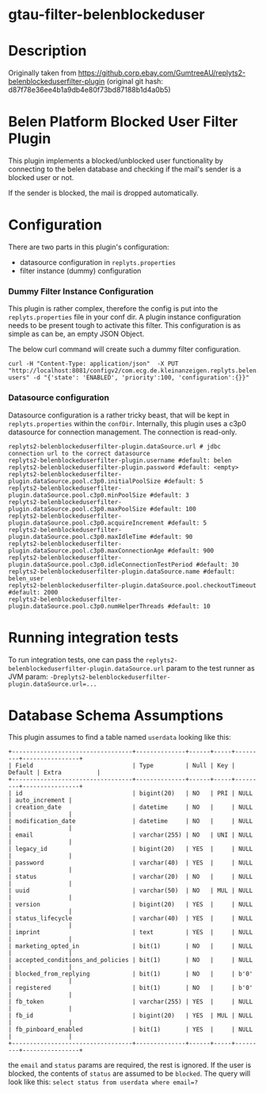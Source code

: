 # gtau-filter-belenblockeduser

# Description

Originally taken from https://github.corp.ebay.com/GumtreeAU/replyts2-belenblockeduserfilter-plugin
(original git hash: d87f78e36ee4b1a9db4e80f73bd87188b1d4a0b5)

# Belen Platform Blocked User Filter Plugin
 This plugin implements a blocked/unblocked user functionality by connecting to the belen database and checking if the
 mail's sender is a blocked user or not.

 If the sender is blocked, the mail is dropped automatically.


# Configuration

There are two parts in this plugin's configuration:
* datasource configuration in `replyts.properties`
* filter instance (dummy) configuration

### Dummy Filter Instance Configuration
This plugin is rather complex, therefore the config is put into the `replyts.properties` file in your conf dir.
A plugin instance configuration needs to be present tough to activate this filter. This configuration is as simple as can be, an empty JSON Object.

The below curl command will create such a dummy filter configuration.

```
curl -H "Content-Type: application/json"  -X PUT "http://localhost:8081/configv2/com.ecg.de.kleinanzeigen.replyts.belen.blockeduser.BlockedUserFilterFactory/blocked-users" -d "{'state': 'ENABLED', 'priority':100, 'configuration':{}}"
```

### Datasource configuration
Datasource configuration is a rather tricky beast, that will be kept in `replyts.properties` within the `confDir`.
Internally, this plugin uses a c3p0 datasource for connection management. The connection is read-only.
```
replyts2-belenblockeduserfilter-plugin.dataSource.url # jdbc connection url to the correct datasource
replyts2-belenblockeduserfilter-plugin.username #default: belen
replyts2-belenblockeduserfilter-plugin.password #default: <empty>
replyts2-belenblockeduserfilter-plugin.dataSource.pool.c3p0.initialPoolSize #default: 5
replyts2-belenblockeduserfilter-plugin.dataSource.pool.c3p0.minPoolSize #default: 3
replyts2-belenblockeduserfilter-plugin.dataSource.pool.c3p0.maxPoolSize #default: 100
replyts2-belenblockeduserfilter-plugin.dataSource.pool.c3p0.acquireIncrement #default: 5
replyts2-belenblockeduserfilter-plugin.dataSource.pool.c3p0.maxIdleTime #default: 90
replyts2-belenblockeduserfilter-plugin.dataSource.pool.c3p0.maxConnectionAge #default: 900
replyts2-belenblockeduserfilter-plugin.dataSource.pool.c3p0.idleConnectionTestPeriod #default: 30
replyts2-belenblockeduserfilter-plugin.dataSource.name #default: belen_user
replyts2-belenblockeduserfilter-plugin.dataSource.pool.checkoutTimeout #default: 2000
replyts2-belenblockeduserfilter-plugin.dataSource.pool.c3p0.numHelperThreads #default: 10
```

# Running integration tests
To run integration tests, one can pass the `replyts2-belenblockeduserfilter-plugin.dataSource.url` param to the test
runner as JVM param: `-Dreplyts2-belenblockeduserfilter-plugin.dataSource.url=...`

# Database Schema Assumptions
This plugin assumes to find a table named `userdata` looking like this:

```
+----------------------------------+--------------+------+-----+---------+----------------+
| Field                            | Type         | Null | Key | Default | Extra          |
+----------------------------------+--------------+------+-----+---------+----------------+
| id                               | bigint(20)   | NO   | PRI | NULL    | auto_increment |
| creation_date                    | datetime     | NO   |     | NULL    |                |
| modification_date                | datetime     | NO   |     | NULL    |                |
| email                            | varchar(255) | NO   | UNI | NULL    |                |
| legacy_id                        | bigint(20)   | YES  |     | NULL    |                |
| password                         | varchar(40)  | YES  |     | NULL    |                |
| status                           | varchar(20)  | NO   |     | NULL    |                |
| uuid                             | varchar(50)  | NO   | MUL | NULL    |                |
| version                          | bigint(20)   | YES  |     | NULL    |                |
| status_lifecycle                 | varchar(40)  | YES  |     | NULL    |                |
| imprint                          | text         | YES  |     | NULL    |                |
| marketing_opted_in               | bit(1)       | NO   |     | NULL    |                |
| accepted_conditions_and_policies | bit(1)       | NO   |     | NULL    |                |
| blocked_from_replying            | bit(1)       | NO   |     | b'0'    |                |
| registered                       | bit(1)       | NO   |     | b'0'    |                |
| fb_token                         | varchar(255) | YES  |     | NULL    |                |
| fb_id                            | bigint(20)   | YES  | MUL | NULL    |                |
| fb_pinboard_enabled              | bit(1)       | YES  |     | NULL    |                |
+----------------------------------+--------------+------+-----+---------+----------------+
```

the `email` and `status` params are required, the rest is ignored. If the user is blocked, the contents of `status` are assumed to be `blocked`.
The query will look like this: `select status from userdata where email=?`